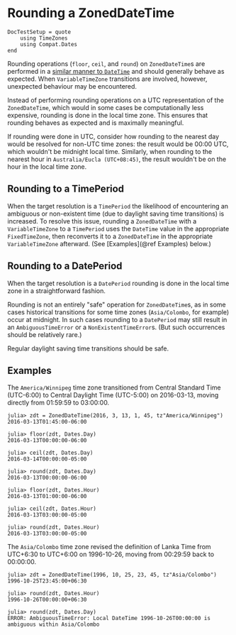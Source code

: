 # Rounding a ZonedDateTime

```@meta
DocTestSetup = quote
	using TimeZones
	using Compat.Dates
end
```

Rounding operations (`floor`, `ceil`, and `round`) on `ZonedDateTime`s are performed in a
[similar manner to `DateTime`](https://docs.julialang.org/en/stable/stdlib/Dates/#Rounding-1)
and should generally behave as expected. When `VariableTimeZone` transitions are involved,
however, unexpected behaviour may be encountered.

Instead of performing rounding operations on a UTC representation of the `ZonedDateTime`,
which would in some cases be computationally less expensive, rounding is done in the local
time zone. This ensures that rounding behaves as expected and is maximally meaningful.

If rounding were done in UTC, consider how rounding to the nearest day would be resolved for
non-UTC time zones: the result would be 00:00 UTC, which wouldn't be midnight local time.
Similarly, when rounding to the nearest hour in `Australia/Eucla (UTC+08:45)`, the result
wouldn't be on the hour in the local time zone.

## Rounding to a TimePeriod

When the target resolution is a `TimePeriod` the likelihood of encountering an ambiguous or
non-existent time (due to daylight saving time transitions) is increased. To resolve this
issue, rounding a `ZonedDateTime` with a `VariableTimeZone` to a `TimePeriod` uses the
`DateTime` value in the appropriate `FixedTimeZone`, then reconverts it to a `ZonedDateTime`
in the appropriate `VariableTimeZone` afterward. (See [Examples](@ref Examples) below.)

## Rounding to a DatePeriod

When the target resolution is a `DatePeriod` rounding is done in the local time zone in a
straightforward fashion.

Rounding is not an entirely "safe" operation for `ZonedDateTime`s, as in some cases
historical transitions for some time zones (`Asia/Colombo`, for example) occur at midnight.
In such cases rounding to a `DatePeriod` may still result in an `AmbiguousTimeError` or a
`NonExistentTimeError`s. (But such occurrences should be relatively rare.)

Regular daylight saving time transitions should be safe.

## Examples

The `America/Winnipeg` time zone transitioned from Central Standard Time (UTC-6:00) to
Central Daylight Time (UTC-5:00) on 2016-03-13, moving directly from 01:59:59 to 03:00:00.

```jldoctest
julia> zdt = ZonedDateTime(2016, 3, 13, 1, 45, tz"America/Winnipeg")
2016-03-13T01:45:00-06:00

julia> floor(zdt, Dates.Day)
2016-03-13T00:00:00-06:00

julia> ceil(zdt, Dates.Day)
2016-03-14T00:00:00-05:00

julia> round(zdt, Dates.Day)
2016-03-13T00:00:00-06:00

julia> floor(zdt, Dates.Hour)
2016-03-13T01:00:00-06:00

julia> ceil(zdt, Dates.Hour)
2016-03-13T03:00:00-05:00

julia> round(zdt, Dates.Hour)
2016-03-13T03:00:00-05:00
```

The `Asia/Colombo` time zone revised the definition of Lanka Time from UTC+6:30 to UTC+6:00
on 1996-10-26, moving from 00:29:59 back to 00:00:00.

```jldoctest
julia> zdt = ZonedDateTime(1996, 10, 25, 23, 45, tz"Asia/Colombo")
1996-10-25T23:45:00+06:30

julia> round(zdt, Dates.Hour)
1996-10-26T00:00:00+06:30

julia> round(zdt, Dates.Day)
ERROR: AmbiguousTimeError: Local DateTime 1996-10-26T00:00:00 is ambiguous within Asia/Colombo
```
